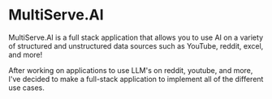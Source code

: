 # MultiServe.AI
MultiServe.AI is a full stack application that allows you to use AI on a variety of structured and unstructured data sources such as YouTube, reddit, excel, and more!

After working on applications to use LLM's on reddit, youtube, and more, I've decided to make a full-stack application to implement all of the different use cases.
